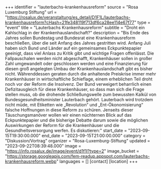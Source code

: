 +++
identifier = "lauterbachs-krankenhausreform"
source = "Rosa Luxemburg Stiftung"
url = "https://rosalux.de/veranstaltung/es_detail/D1F1L/lauterbachs-krankenhausreform?cHash=21fe348119f713df6ca28ee114e67f77"
type = "event"
title = "Lauterbachs Krankenhausreform"
subtitle = "Droht ein Kahlschlag in der Krankenhauslandschaft?"
description = "Bis Ende des Jahres sollen Bundestag und Bundesrat eine Krankenhausreform beschließen, über die seit Anfang des Jahres gestritten wird. Anfang Juli haben sich Bund und Länder auf ein gemeinsames Eckpunktepapier geeinigt, dass viel Anlass zu Kritik gibt und wichtige Fragen offenlässt. 
Die Fallpauschalen werden nicht abgeschafft, Krankenhäuser sollen in großer Zahl umgewandelt oder geschlossen werden und eine Finanzierung für diesen groß angelegten Umbau der Krankenhauslandschaft gibt es bisher nicht. 
Währenddessen geraten durch die anhaltende Preiskrise immer mehr Krankenhäuser in wirtschaftliche Schieflage, einem erheblichen Teil droht noch vor der Reform die Insolvenz. Der Bund verweigert beharrlich einen Defizitausgleich für diese Krankenhäuser, so dass man sich die Frage stellen muss, ob die drohende Schließungswelle zum bewussten Kalkül von Bundesgesundheitsminister Lauterbach gehört.
Lauterbach wird trotzdem nicht müde, mit Etiketten wie „Revolution“ und „Ent-Ökonomisierung“ falsche Hoffnungen in diese Reform zu schüren. Jenseits dieser Täuschungsmanöver wollen wir einen nüchternen Blick auf das Eckpunktepapier und die bisherige Debatte darum sowie die möglichen Auswirkungen der Reform für die Krankenhäuser und die Gesundheitsversorgung werfen.
Es diskutieren:"
start_date = "2023-09-15T19:30:00.000"
end_date = "2023-09-15T21:00:00.000"
category = "Diskussion/Vortrag"
organizer = "Rosa-Luxemburg-Stiftung"
updated = "2023-09-22T08:39:48.000"
image = "https://info.rosalux.de/image/event/d1f1l?type=2"
image_bucket = "https://storage.googleapis.com/fem-readup.appspot.com/lauterbachs-krankenhausreform.webp"
languages = []
[contact]
[location]
+++